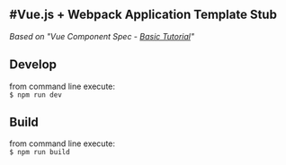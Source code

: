 #Vue.js + Webpack Application Template Stub
---  
*Based on "Vue Component Spec - [Basic Tutorial][1]"*

[1]: http://vuejs.github.io/vue-loader/start/tutorial.html "Vue Component Spec- Basic Tutorial"

## Develop
from command line execute:  
`$ npm run dev`  

## Build  
from command line execute:  
`$ npm run build`  

